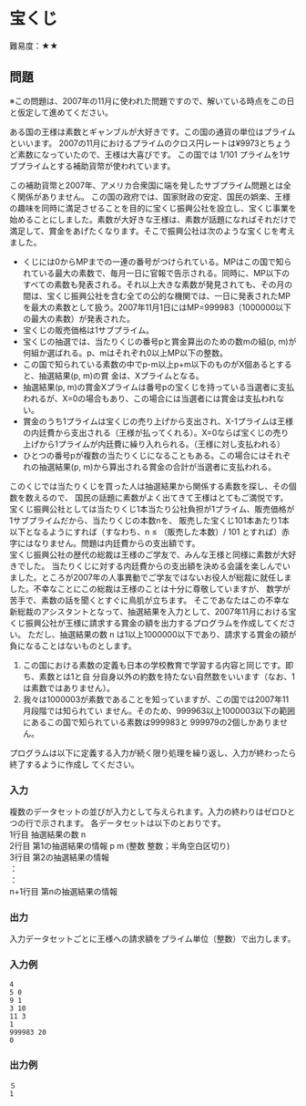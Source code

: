 # 宝くじ

難易度：★★

## 問題

※この問題は、2007年の11月に使われた問題ですので、解いている時点をこの日と仮定して進めてください。

ある国の王様は素数とギャンブルが大好きです。この国の通貨の単位はプライムといいます。
2007の11月におけるプライムのクロス円レートは¥9973とちょうど素数になっていたので、王様は大喜びです。
この国では 1/101 プライムを1サブプライムとする補助貨幣が使われています。

この補助貨幣と2007年、アメリカ合衆国に端を発したサブプライム問題とは全く関係がありません。
この国の政府では、国家財政の安定、国民の娯楽、王様の趣味を同時に満足させることを目的に宝くじ振興公社を設立し、宝くじ事業を始めることにしました。素数が大好きな王様は、素数が話題になればそれだけで満足して、賞金をあげたくなります。そこで振興公社は次のような宝くじを考えました。

- くじには0からMPまでの一連の番号がつけられている。MPはこの国で知られている最大の素数で、毎月一日に官報で告示される。同時に、MP以下のすべての素数も発表される。それ以上大きな素数が発見されても、その月の間は、宝くじ振興公社を含む全ての公的な機関では、一日に発表されたMPを最大の素数として扱う。2007年11月1日にはMP=999983（1000000以下の最大の素数）が発表された。
- 宝くじの販売価格は1サブプライム。
- 宝くじの抽選では、当たりくじの番号pと賞金算出のための数mの組(p, m)が何組か選ばれる。p、mはそれぞれ0以上MP以下の整数。
- この国で知られている素数の中でp-m以上p+m以下のものがX個あるとすると、抽選結果(p, m)の賞
金は、Xプライムとなる。
- 抽選結果(p, m)の賞金Xプライムは番号pの宝くじを持っている当選者に支払われるが、X=0の場合もあり、この場合には当選者には賞金は支払われない。
- 賞金のうち1プライムは宝くじの売り上げから支出され、X-1プライムは王様の内廷費から支出される（王様が払ってくれる）。X=0ならば宝くじの売り上げから1プライムが内廷費に繰り入れられる。（王様に対し支払われる）
- ひとつの番号pが複数の当たりくじになることもある。この場合にはそれぞれの抽選結果(p, m)から算出される賞金の合計が当選者に支払われる。

このくじでは当たりくじを買った人は抽選結果から関係する素数を探し、その個数を数えるので、
国民の話題に素数がよく出てきて王様はとてもご満悦です。
宝くじ振興公社としては当たりくじ1本当たり公社負担が1プライム、販売価格が1サブプライムだから、当たりくじの本数nを、
販売した宝くじ101本あたり1本以下となるようにすれば（すなわち、n ≤ （販売した本数）/ 101 とすれば）赤字にはなりません。問題は内廷費からの支出額です。  
宝くじ振興公社の歴代の総裁は王様のご学友で、みんな王様と同様に素数が大好きでした。
当たりくじに対する内廷費からの支出額を決める会議を楽しんでいました。ところが2007年の人事異動でご学友ではないお役人が総裁に就任しました。不幸なことにこの総裁は王様のことは十分に尊敬していますが、
数学が苦手で、素数の話を聞くとすぐに鳥肌が立ちます。
そこであなたはこの不幸な新総裁のアシスタントとなって、抽選結果を入力として、2007年11月における宝くじ振興公社が王様に請求する賞金の額を出力するプログラムを作成してください。
ただし、抽選結果の数 n は1以上1000000以下であり、請求する賞金の額が負になることはないものとします。 

1. この国における素数の定義も日本の学校教育で学習する内容と同じです。即ち、素数とは1と自
分自身以外の約数を持たない自然数をいいます（なお、1は素数ではありません）。
2. 我々は1000003が素数であることを知っていますが、この国では2007年11月段階では知られてい
ません。そのため、999963以上1000003以下の範囲にあるこの国で知られている素数は999983と
999979の2個しかありません。

プログラムは以下に定義する入力が続く限り処理を繰り返し、入力が終わったら終了するように作成し
てください。

### 入力

複数のデータセットの並びが入力として与えられます。入力の終わりはゼロひとつの行で示されます。
各データセットは以下のとおりです。  
1行目 抽選結果の数 n  
2行目 第1の抽選結果の情報 p m (整数 整数；半角空白区切り)  
3行目 第2の抽選結果の情報  
 ：  
 ：  
n+1行目 第nの抽選結果の情報  

### 出力

入力データセットごとに王様への請求額をプライム単位（整数）で出力します。 

### 入力例

```
4
5 0
9 1
3 10
11 3
1
999983 20
0 
```
### 出力例

```
５
1
```